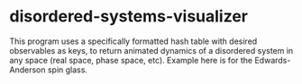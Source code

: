 # disordered-systems-visualizer
This program uses a specifically formatted hash table with desired observables as keys, to return animated dynamics of a disordered system in any space (real space, phase space, etc). Example here is for the Edwards-Anderson spin glass.
